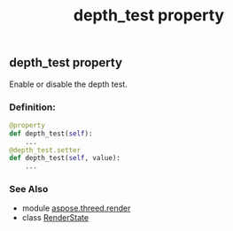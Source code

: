 ﻿---
title: depth_test property
second_title: Aspose.3D for Python via .NET API References
description: 
type: docs
weight: 100
url: /python-net/aspose.threed.render/renderstate/depth_test/
is_root: false
---

## depth_test property


Enable or disable the depth test.
### Definition:
```python
@property
def depth_test(self):
    ...
@depth_test.setter
def depth_test(self, value):
    ...
```

### See Also
* module [aspose.threed.render](../../)
* class [RenderState](/3d/python-net/aspose.threed.render/renderstate)
